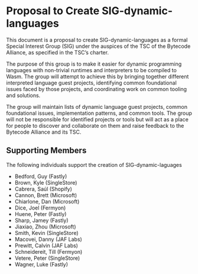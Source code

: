 # Proposal to Create SIG-dynamic-languages

This document is a proposal to create SIG-dynamic-languages as a formal Special Interest Group (SIG) under the auspices of the TSC of the Bytecode Alliance, as specified in the TSC’s charter.

The purpose of this group is to make it easier for dynamic programming languages with non-trivial runtimes and interpreters to be compiled to Wasm.
The group will attempt to achieve this by bringing together different interpreted language guest projects, identifying common foundational issues faced by those projects, and coordinating work on common tooling and solutions.

The group will maintain lists of dynamic language guest projects, common foundational issues, implementation patterns, and common tools. The group will not be responsible for identified projects or tools but will act as a place for people to discover and collaborate on them and raise feedback to the Bytecode Alliance and its TSC.

## Supporting Members

The following individuals support the creation of SIG-dynamic-laguages

* Bedford, Guy (Fastly)
* Brown, Kyle (SingleStore)
* Cabrera, Saúl (Shopify)
* Cannon, Brett (Microsoft)
* Chiarlone, Dan (Microsoft)
* Dice, Joel (Fermyon)
* Huene, Peter (Fastly)
* Sharp, Jamey (Fastly)
* Jiaxiao, Zhou (Microsoft)
* Smith, Kevin (SingleStore)
* Macovei, Danny (JAF Labs)
* Prewitt, Calvin (JAF Labs)
* Schneidereit, Till (Fermyon)
* Vetere, Peter (SingleStore)
* Wagner, Luke (Fastly)

